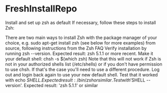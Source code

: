 # FreshInstallRepo

Install and set up zsh as default
If necessary, follow these steps to install Zsh:

There are two main ways to install Zsh
with the package manager of your choice, e.g. sudo apt-get install zsh (see below for more examples)
from source, following instructions from the Zsh FAQ
Verify installation by running zsh --version. Expected result: zsh 5.1.1 or more recent.
Make it your default shell: chsh -s $(which zsh)
Note that this will not work if Zsh is not in your authorized shells list (/etc/shells) or if you don't have permission to use chsh. If that's the case you'll need to use a different procedure.
Log out and login back again to use your new default shell.
Test that it worked with echo $SHELL. Expected result: /bin/zsh or similar.
Test with '$SHELL --version'. Expected result: 'zsh 5.1.1' or similar
